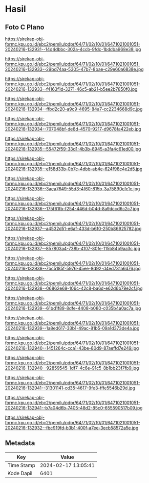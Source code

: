 # Hasil

## Foto C Plano

https://sirekap-obj-formc.kpu.go.id/ebc2/pemilu/pdpr/64/71/02/10/01/6471021001051-20240216-132931--14d4dbbc-302a-4ccb-9fdc-1bddba968e38.jpg

https://sirekap-obj-formc.kpu.go.id/ebc2/pemilu/pdpr/64/71/02/10/01/6471021001051-20240216-132933--29bd74aa-5305-47b7-8bae-c29e60a6838e.jpg

https://sirekap-obj-formc.kpu.go.id/ebc2/pemilu/pdpr/64/71/02/10/01/6471021001051-20240216-132933--f4163f1d-3271-46c5-ab21-b5ee2b7850f0.jpg

https://sirekap-obj-formc.kpu.go.id/ebc2/pemilu/pdpr/64/71/02/10/01/6471021001051-20240216-132934--ffbd2c20-a9c9-4695-84a7-cc2234668d9c.jpg

https://sirekap-obj-formc.kpu.go.id/ebc2/pemilu/pdpr/64/71/02/10/01/6471021001051-20240216-132934--707048bf-de8d-4570-9217-d9678fa422eb.jpg

https://sirekap-obj-formc.kpu.go.id/ebc2/pemilu/pdpr/64/71/02/10/01/6471021001051-20240216-132935--55472f59-33d1-4b3b-8945-a3fa4c61ed00.jpg

https://sirekap-obj-formc.kpu.go.id/ebc2/pemilu/pdpr/64/71/02/10/01/6471021001051-20240216-132935--e158d33b-0b7c-4dbb-ab4e-624f98c4e2d5.jpg

https://sirekap-obj-formc.kpu.go.id/ebc2/pemilu/pdpr/64/71/02/10/01/6471021001051-20240216-132936--3aea7649-55d3-4f60-815b-3a75890cfc1c.jpg

https://sirekap-obj-formc.kpu.go.id/ebc2/pemilu/pdpr/64/71/02/10/01/6471021001051-20240216-132936--175f61fb-f254-446d-b04d-8a9dccd6c2c7.jpg

https://sirekap-obj-formc.kpu.go.id/ebc2/pemilu/pdpr/64/71/02/10/01/6471021001051-20240216-132937--a4532d51-e6af-433d-b6f0-250b86925782.jpg

https://sirekap-obj-formc.kpu.go.id/ebc2/pemilu/pdpr/64/71/02/10/01/6471021001051-20240216-132937--857803a4-738b-4107-80fe-115b84b9aa3c.jpg

https://sirekap-obj-formc.kpu.go.id/ebc2/pemilu/pdpr/64/71/02/10/01/6471021001051-20240216-132938--7bc5185f-5976-45ee-8d92-d4ed731a6d76.jpg

https://sirekap-obj-formc.kpu.go.id/ebc2/pemilu/pdpr/64/71/02/10/01/6471021001051-20240216-132938--06862e69-106c-42c8-ba6d-e62d6b79e2cf.jpg

https://sirekap-obj-formc.kpu.go.id/ebc2/pemilu/pdpr/64/71/02/10/01/6471021001051-20240216-132939--61bd1f89-8dfe-4408-b080-c035b4a0ac7a.jpg

https://sirekap-obj-formc.kpu.go.id/ebc2/pemilu/pdpr/64/71/02/10/01/6471021001051-20240216-132939--1a8ed617-33b1-49ac-81b5-09a1d373de4a.jpg

https://sirekap-obj-formc.kpu.go.id/ebc2/pemilu/pdpr/64/71/02/10/01/6471021001051-20240216-132940--1451264c-cca1-43be-80d9-87aeffd7e249.jpg

https://sirekap-obj-formc.kpu.go.id/ebc2/pemilu/pdpr/64/71/02/10/01/6471021001051-20240216-132940--92859545-1df7-4c6e-91c5-8b1bb23f7fb9.jpg

https://sirekap-obj-formc.kpu.go.id/ebc2/pemilu/pdpr/64/71/02/10/01/6471021001051-20240216-132941--31301141-cd35-4617-9fe3-fffe5546b29d.jpg

https://sirekap-obj-formc.kpu.go.id/ebc2/pemilu/pdpr/64/71/02/10/01/6471021001051-20240216-132941--b7a04d6b-7405-48d2-85c0-655590517b09.jpg

https://sirekap-obj-formc.kpu.go.id/ebc2/pemilu/pdpr/64/71/02/10/01/6471021001051-20240216-132932--fbc919fd-b3b1-400f-a7ee-3ecb58572a5e.jpg


## Metadata

| Key        | Value               |
| ---------- | ------------------- |
| Time Stamp | 2024-02-17 13:05:41 |
| Kode Dapil | 6401                |



